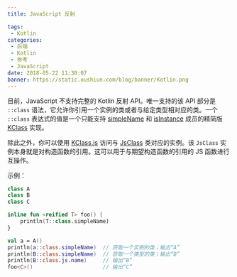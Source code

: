 ```yaml
---
title: JavaScript 反射

tags:
 - Kotlin
categories:
 - 后端
 - Kotlin
 - 参考
 - JavaScript
date: 2018-05-22 11:30:07
banner: https://static.oushiun.com/blog/banner/Kotlin.png
---
```


目前，JavaScript 不支持完整的 Kotlin 反射 API。唯一支持的该 API 部分是 `::class` 语法，它允许你引用一个实例的类或者与给定类型相对应的类。一个 `::class` 表达式的值是一个只能支持 [simpleName](https://kotlinlang.org/api/latest/jvm/stdlib/kotlin.reflect/-k-class/simple-name.html) 和 [isInstance](https://kotlinlang.org/api/latest/jvm/stdlib/kotlin.reflect/-k-class/is-instance.html) 成员的精简版 [KClass](https://kotlinlang.org/api/latest/jvm/stdlib/kotlin.reflect/-k-class/) 实现。

除此之外，你可以使用 [KClass.js](https://kotlinlang.org/api/latest/jvm/stdlib/kotlin.js/js.html) 访问与 [JsClass](https://kotlinlang.org/api/latest/jvm/stdlib/kotlin.js/-js-class/index.html) 类对应的实例。该 `JsClass` 实例本身就是对构造函数的引用。这可以用于与期望构造函数的引用的 JS 函数进行互操作。

<!-- more -->

示例：

```kotlin
class A
class B
class C

inline fun <reified T> foo() {
    println(T::class.simpleName)
}

val a = A()
println(a::class.simpleName)  // 获取一个实例的类；输出“A”
println(B::class.simpleName)  // 获取一个类型的类；输出“B”
println(B::class.js.name)     // 输出“B”
foo<C>()                      // 输出“C”
```
